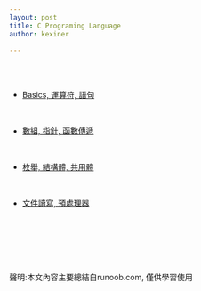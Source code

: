 ```yaml
---
layout: post
title: C Programing Language
author: kexiner

---
```

<br>
<br>

- [Basics, 運算符, 語句](/language01.md)

<br>

- [數組, 指針, 函數傳遞](./c_language02.md)

<br>

- [枚舉, 結構體, 共用體](c_language03.md)

<br>

- [文件讀寫, 預處理器](c_language04.md)



<br>
<br>
<br>
<br>
<br>







聲明:本文內容主要總結自runoob.com, 僅供學習使用
<br>
